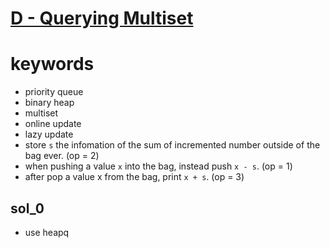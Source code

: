 # [D - Querying Multiset](https://atcoder.jp/contests/abc212/tasks/abc212_d)


# keywords 
- priority queue 
- binary heap
- multiset
- online update
- lazy update
- store `s` the infomation of the sum of incremented number outside of the bag ever. (op = 2)
- when pushing a value `x` into the bag, instead push `x - s`. (op = 1)
- after pop a value x from the bag, print `x + s`. (op = 3)


## sol_0
- use heapq 
